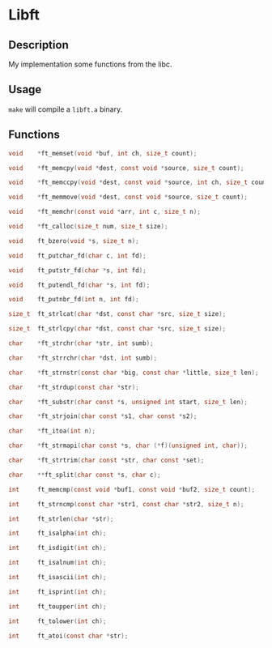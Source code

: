 # Libft
## Description

My implementation some functions from the libc.<br>

## Usage

``make`` will compile a ``libft.a`` binary.

## Functions

```c
void	*ft_memset(void *buf, int ch, size_t count);
```
```c
void	*ft_memcpy(void *dest, const void *source, size_t count);
```
```c
void	*ft_memccpy(void *dest, const void *source, int ch, size_t count);
```
```c
void	*ft_memmove(void *dest, const void *source, size_t count);
```
```c
void	*ft_memchr(const void *arr, int c, size_t n);
```
```c
void	*ft_calloc(size_t num, size_t size);
```
```c
void	ft_bzero(void *s, size_t n);
```
```c
void	ft_putchar_fd(char c, int fd);
```
```c
void	ft_putstr_fd(char *s, int fd);
```
```c
void	ft_putendl_fd(char *s, int fd);
```
```c
void	ft_putnbr_fd(int n, int fd);
```
```c
size_t	ft_strlcat(char *dst, const char *src, size_t size);
```
```c
size_t	ft_strlcpy(char *dst, const char *src, size_t size);
```
```c
char	*ft_strchr(char *str, int sumb);
```
```c
char	*ft_strrchr(char *dst, int sumb);
```
```c
char	*ft_strnstr(const char *big, const char *little, size_t len);
```
```c
char	*ft_strdup(const char *str);
```
```c
char	*ft_substr(char const *s, unsigned int start, size_t len);
```
```c
char	*ft_strjoin(char const *s1, char const *s2);
```
```c
char	*ft_itoa(int n);
```
```c
char	*ft_strmapi(char const *s, char (*f)(unsigned int, char));
```
```c
char	*ft_strtrim(char const *str, char const *set);
```
```c
char	**ft_split(char const *s, char c);
```
```c
int		ft_memcmp(const void *buf1, const void *buf2, size_t count);
```
```c
int		ft_strncmp(const char *str1, const char *str2, size_t n);
```
```c
int		ft_strlen(char *str);
```
```c
int		ft_isalpha(int ch);
```
```c
int		ft_isdigit(int ch);
```
```c
int		ft_isalnum(int ch);
```
```c
int		ft_isascii(int ch);
```
```c
int		ft_isprint(int ch);
```
```c
int		ft_toupper(int ch);
```
```c
int		ft_tolower(int ch);
```
```c
int		ft_atoi(const char *str);
```
